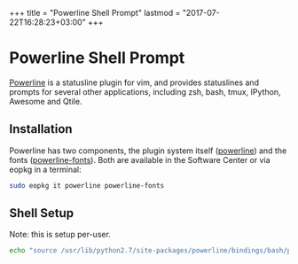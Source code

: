 +++
title = "Powerline Shell Prompt"
lastmod = "2017-07-22T16:28:23+03:00"
+++
# Powerline Shell Prompt

[Powerline](https://github.com/powerline) is a statusline plugin for vim, and provides statuslines and prompts for several other applications, including zsh, bash, tmux, IPython, Awesome and Qtile.

## Installation 

Powerline has two components, the plugin system itself ([powerline](https://dev.solus-project.com/source/powerline/)) and the 
fonts ([powerline-fonts](https://dev.solus-project.com/source/powerline-fonts/)). Both are available in the Software Center or via eopkg in a terminal:

``` bash
sudo eopkg it powerline powerline-fonts
```

## Shell Setup 

Note: this is setup per-user.

``` bash
echo "source /usr/lib/python2.7/site-packages/powerline/bindings/bash/powerline.sh" >> ~/.bashrc
```
